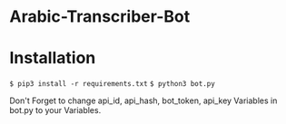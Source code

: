 # Arabic-Transcriber-Bot

# Installation
`$ pip3 install -r requirements.txt`
`$ python3 bot.py`

Don't Forget to change api_id, api_hash, bot_token, api_key Variables in bot.py to your Variables.
